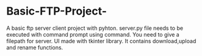 # Basic-FTP-Project-
A basic ftp server client project with pyhton.
server.py file needs to be executed with command prompt using <pyhton server.py> command. You need to give a filepath for server. UI made with tkinter library. It contains download,upload and rename functions.
